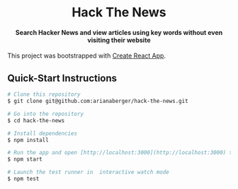 <h1 align="center">
Hack The News
</h1>

<h4 align="center">Search Hacker News and view articles using key words without even visiting their website</h4>

This project was bootstrapped with [Create React App](https://github.com/facebook/create-react-app).

## Quick-Start Instructions

```bash
# Clone this repository
$ git clone git@github.com:arianaberger/hack-the-news.git

# Go into the repository
$ cd hack-the-news

# Install dependencies
$ npm install

# Run the app and open [http://localhost:3000](http://localhost:3000) to view it in the browser
$ npm start

# Launch the test runner in  interactive watch mode
$ npm test
```
